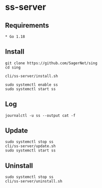 # ss-server

## Requirements

```
* Go 1.18
```

## Install

```shell
git clone https://github.com/SagerNet/sing
cd sing

cli/ss-server/install.sh

sudo systemctl enable ss
sudo systemctl start ss
```

## Log

```shell
journalctl -u ss --output cat -f
```

## Update

```shell
sudo systemctl stop ss
cli/ss-server/update.sh
sudo systemctl start ss
```

## Uninstall

```shell
sudo systemctl stop ss
cli/ss-server/uninstall.sh
```